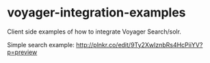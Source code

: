 voyager-integration-examples
============================

Client side examples of how to integrate Voyager Search/solr.

Simple search example:  http://plnkr.co/edit/9Ty2XwIznbRs4HcPiiYV?p=preview
